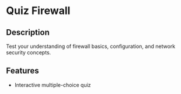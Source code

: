 # Quiz Firewall

## Description
Test your understanding of firewall basics, configuration, and network security concepts.

## Features
- Interactive multiple-choice quiz
